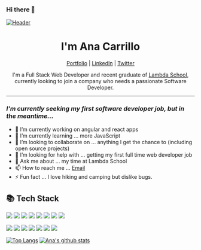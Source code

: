 ### Hi there 👋
[![Header](https://raw.githubusercontent.com/acarrillo3/acarrillo3/master/aboutme.png "Header")](https://anacarrillo.dev/)

<!--
**acarrillo3/acarrillo3** is a ✨ _special_ ✨ repository because its `README.md` (this file) appears on your GitHub profile.
Here are some ideas to get you started:

- 🔭 I’m currently working on ...
- 🌱 I’m currently learning ...
- 👯 I’m looking to collaborate on ...
- 🤔 I’m looking for help with ...
- 💬 Ask me about ...
- 📫 How to reach me: ...
- 😄 Pronouns: ...
- ⚡ Fun fact: ...
-->

<h1 align="center"> I'm Ana Carrillo </h1>
<p align="center">
  <a href="http://anacarrillo.dev/" target="_blank">Portfolio</a>
  |
  <a href="linkedin.com/in/carrillo9ana/" target="_blank">LinkedIn</a>
  |
  <a href="https://twitter.com/Carrillo9Ana/" target="_blank">Twitter</a>
</p>

<p align="center">I'm a Full Stack Web Developer and recent graduate of <a href="https://lambdaschool.com/" target="_blank">Lambda School</a>, currently looking to join a company who needs a passionate Software Developer.</p>

---

### _I'm currently seeking my first software developer job, but in the meantime..._

- 🔭 I’m currently working on angular and react apps 
- 🌱 I’m currently learning ... more JavaScript
- 🤝 I’m looking to collaborate on ... anything I get the chance to (including open source projects)
- 🤔 I’m looking for help with ... getting my first full time web developer job
- 💬 Ask me about ... my time at Lambda School 
- 📫 How to reach me ... [Email](acarrillo1824@gmail.com)
- ⚡ Fun fact ... I love hiking and camping but dislike bugs.

## 📚 Tech Stack

![](https://img.shields.io/badge/OS-macOS-informational?style=flat&logo=apple&logoColor=white&color=black)
![](https://img.shields.io/badge/code-Python-informational?style=flat&logo=python&logoColor=white&color=black)
![](https://img.shields.io/badge/code-JavaScript-informational?style=flat&logo=javascript&logoColor=white&color=black)
![](https://img.shields.io/badge/code-HTML-informational?style=flat&logo=html5&logoColor=white&color=black)
![](https://img.shields.io/badge/code-CSS-informational?style=flat&logo=css3&logoColor=white&color=black)
![](https://img.shields.io/badge/code-React-informational?style=flat&logo=react&logoColor=white&color=black)
![](https://img.shields.io/badge/code-ReactNative-informational?style=flat&logo=react&logoColor=white&color=black)
![](https://img.shields.io/badge/code-Node-informational?style=flat&logo=node.js&logoColor=white&color=black)

![](https://img.shields.io/badge/code-SASS-informational?style=flat&logo=sass&logoColor=white&color=black)
![](https://img.shields.io/badge/code-Jest-informational?style=flat&logo=jest&logoColor=white&color=black)
![](https://img.shields.io/badge/code-SQLite-informational?style=flat&logo=sqlite&logoColor=white&color=black)
![](https://img.shields.io/badge/code-Git-informational?style=flat&logo=git&logoColor=white&color=black)
![](https://img.shields.io/badge/code-Redux-informational?style=flat&logo=redux&logoColor=white&color=black)
![](https://img.shields.io/badge/code-Knex-informational?style=flat&logo=Knex.js&logoColor=white&color=black)
![](https://img.shields.io/badge/code-PostgreSQL-informational?style=flat&logo=postgresql&logoColor=white&color=black)

<!-- Add shields to your GitHub [here](https://shields.io/) -->

[![Top Langs](https://github-readme-stats.vercel.app/api/top-langs/?username=Carrillo9Ana&theme=vision-friendly-dark&hide=tsql,html)](https://github.com/Carrillo9Ana/github-readme-stats)
[![Ana's github stats](https://github-readme-stats.vercel.app/api?username=Carrillo9Ana&show_icons=true&theme=vision-friendly-dark)](https://github.com/Carrillo9Ana/github-readme-stats)

<!--Add stats to your GitHub [here](https://github.com/anuraghazra/github-readme-stats) -->
